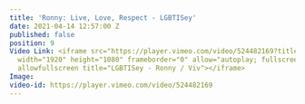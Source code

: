 ```yaml
---
title: 'Ronny: Live, Love, Respect - LGBTISey'
date: 2021-04-14 12:57:00 Z
published: false
position: 9
Video Link: <iframe src="https://player.vimeo.com/video/524482169?title=0&amp;byline=0&amp;portrait=0&amp;speed=0&amp;badge=0&amp;autopause=0&amp;player_id=0&amp;app_id=58479"
  width="1920" height="1080" frameborder="0" allow="autoplay; fullscreen; picture-in-picture"
  allowfullscreen title="LGBTISey - Ronny / Viv"></iframe>
Image: 
video-id: https://player.vimeo.com/video/524482169
---
```


